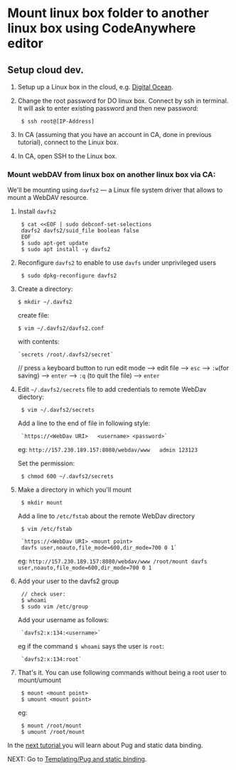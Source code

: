 # Mount linux box folder to another linux box using CodeAnywhere editor

## Setup cloud dev.

1. Setup up a Linux box in the cloud, e.g. [Digital Ocean](www.digitalocean.com).

1. Change the root password for DO linux box. Connect by ssh in terminal. It will ask to enter existing password and then new password:

        $ ssh root@[IP-Address]

1. In CA (assuming that you have an account in CA, done in previous tutorial), connect to the Linux box.

1. In CA, open SSH to the Linux box.


### Mount webDAV from linux box on another linux box via CA:

We'll be mounting using `davfs2` — a Linux file system driver that allows to mount a WebDAV resource.

1. Install `davfs2`

		$ cat <<EOF | sudo debconf-set-selections
		davfs2 davfs2/suid_file boolean false
		EOF
		$ sudo apt-get update
		$ sudo apt install -y davfs2

1. Reconfigure `davfs2` to enable to use `davfs` under unprivileged users

    	$ sudo dpkg-reconfigure davfs2

1.  Create a directory: 

		$ mkdir ~/.davfs2

    create file:

    	$ vim ~/.davfs2/davfs2.conf

    with contents:

		`secrets /root/.davfs2/secret`

    // press `a` keyboard button to run edit mode --> edit file --> `esc` --> `:w`(for saving) --> `enter` --> `:q` (to quit the file) --> `enter` 

1. Edit `~/.davfs2/secrets` file to add credentials to remote WebDav diectory:

    	$ vim ~/.davfs2/secrets

    Add a line to the end of file in following style:

		`https://<WebDav URI>   <username> <password>`

    eg: 
		`http://157.230.189.157:8080/webdav/www   admin 123123`

    Set the permission: 

		$ chmod 600 ~/.davfs2/secrets

1. Make a directory in which you'll mount

    	$ mkdir mount

    Add a line to `/etc/fstab` about the remote WebDav directory

    	$ vim /etc/fstab

		`https://<WebDav URI> <mount point>
		davfs user,noauto,file_mode=600,dir_mode=700 0 1`

    eg:
		`http://157.230.189.157:8080/webdav/www /root/mount davfs user,noauto,file_mode=600,dir_mode=700 0 1`

1. Add your user to the davfs2 group

		// check user:
		$ whoami
		$ sudo vim /etc/group

    Add your username as follows:

		`davfs2:x:134:<username>`

    eg if the command `$ whoami` says the user is `root`:

		`davfs2:x:134:root`

1. That's it. You can use following commands without being a root user to mount/umount

		$ mount <mount point>
		$ umount <mount point>

    eg:

		$ mount /root/mount
		$ umount /root/mount

In the [next tutorial ](/pug_static_data/) you will learn about Pug and static data binding.

NEXT: Go to [Templating/Pug and static binding](/pug_static_data/).
